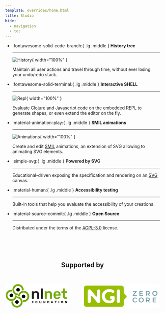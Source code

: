 ```yaml
---
template: overrides/home.html
title: Studio
hide:
  - navigation
  - toc
---
```


<div class="grid cards" style="margin-bottom: 100px;" markdown>

-   :fontawesome-solid-code-branch:{ .lg .middle } __History tree__

    ---

    ![History](./assets/images/history.png){ width="100%" }

    Maintain all user actions and travel through time, without ever losing your undo/redo stack.

-   :fontawesome-solid-terminal:{ .lg .middle } __Interactive SHELL__

    ---

    ![Repl](./assets/images/repl.png){ width="100%" }

    Evaluate [Clojure](https://clojure.org/) and Javascript code on the embedded REPL to generate shapes, or even extend the editor on the fly.


-   :material-animation-play:{ .lg .middle } __SMIL animations__

    ---

    ![Animations](./assets/images/animations.png){ width="100%" }

    Create and edit [SMIL](https://developer.mozilla.org/en-US/docs/Web/SVG/SVG_animation_with_SMIL) animations, an extension of SVG allowing to animating SVG elements.

-   :simple-svg:{ .lg .middle } __Powered by SVG__

    ---

    Educational-driven exposing the specification and rendering on an [SVG](https://developer.mozilla.org/en-US/docs/Web/SVG) canvas.

-   :material-human:{ .lg .middle } __Accessibility testing__

    ---

    Built-in tools that help you evaluate the accessibility of your creations.

-   :material-source-commit:{ .lg .middle } __Open Source__

    ---

    Distributed under the terms of the [AGPL-3.0](https://github.com/repath-project/repath-studio/blob/main/LICENSE) license.

</div>

<section>
    <h2 style="text-align: center; margin-bottom: 50px;">Supported by</h2>
    <div style="display: flex; justify-content: center; flex-wrap: wrap; gap: 50px; margin-bottom: 100px;">
        <a href="https://nlnet.nl"><img src="./assets/images/nlnet.svg" alt="Logo NLnet: abstract logo of four people seen from above" width="200px"></a>
        <a href="https://nlnet.nl/core"><img src="./assets/images/ngi0.svg" alt="Logo NGI Zero: letterlogo shaped like a tag" width="250px"></a>
    </div>
</section>

